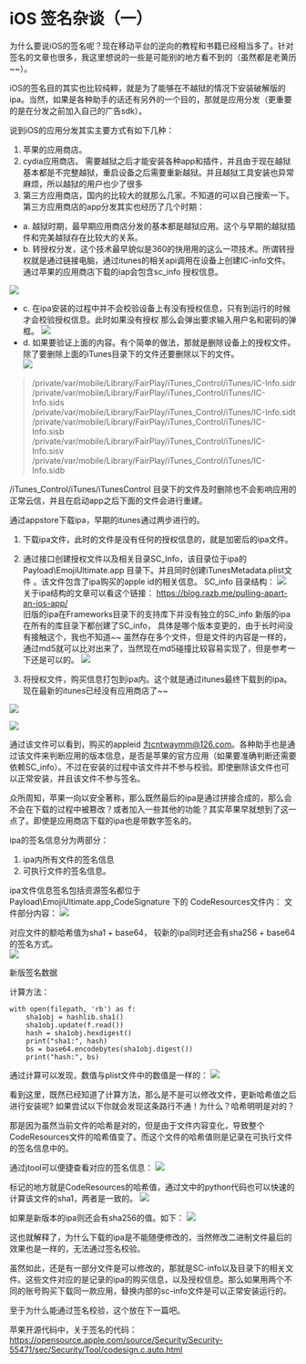 iOS 签名杂谈（一）
====

为什么要说iOS的签名呢？现在移动平台的逆向的教程和书籍已经相当多了。针对签名的文章也很多，我这里想说的一些是可能别的地方看不到的（虽然都是老黄历~~）。

iOS的签名目的其实也比较纯粹，就是为了能够在不越狱的情况下安装破解版的ipa。当然，如果是各种助手的话还有另外的一个目的，那就是应用分发（更重要的是在分发之前加入自己的广告sdk）。

说到iOS的应用分发其实主要方式有如下几种：
1. 苹果的应用商店。
2. cydia应用商店。 需要越狱之后才能安装各种app和插件，并且由于现在越狱基本都是不完整越狱，重启设备之后需要重新越狱。并且越狱工具安装也异常麻烦，所以越狱的用户也少了很多
3. 第三方应用商店，国内的比较大的就那么几家。不知道的可以自己搜索一下。
第三方应用商店的app分发其实也经历了几个时期：  
- a. 越狱时期，最早期应用商店分发的基本都是越狱应用。这个与早期的越狱插件和完美越狱存在比较大的关系。  
- b. 转授权分发，这个技术最早貌似是360的快用用的这么一项技术。所谓转授权就是通过链接电脑，通过itunes的相关api调用在设备上创建IC-info文件。通过苹果的应用商店下载的iap会包含sc_info
授权信息。

![](screenshot/ic-info.jpg)
- c. 在ipa安装的过程中并不会校验设备上有没有授权信息，只有到运行的时候才会校验授权信息。此时如果没有授权 那么会弹出要求输入用户名和密码的弹框。
![](screenshot/input_password.PNG)  
- d. 如果要验证上面的内容。有个简单的做法，那就是删除设备上的授权文件。除了要删除上面的iTunes目录下的文件还要删除以下的文件。  
![](screenshot/remove.jpg)  

> /private/var/mobile/Library/FairPlay/iTunes_Control/iTunes/IC-Info.sidr  
> /private/var/mobile/Library/FairPlay/iTunes_Control/iTunes/IC-Info.sids  
> /private/var/mobile/Library/FairPlay/iTunes_Control/iTunes/IC-Info.sidt   
> /private/var/mobile/Library/FairPlay/iTunes_Control/iTunes/IC-Info.sisb  
> /private/var/mobile/Library/FairPlay/iTunes_Control/iTunes/IC-Info.sisv  
> /private/var/mobile/Library/FairPlay/iTunes_Control/iTunes/IC-Info.sidb  

/iTunes_Control/iTunes/iTunesControl 目录下的文件及时删除也不会影响应用的正常云信，并且在启动app之后下面的文件会进行重建。
  
通过appstore下载ipa，早期的itunes通过两步进行的。
1. 下载ipa文件，此时的文件是没有任何的授权信息的，就是加密后的ipa文件。
2. 通过接口创建授权文件以及相关目录SC_Info，该目录位于ipa的Payload\EmojiUltimate.app 目录下。并且同时创建iTunesMetadata.plist文件
 。该文件包含了ipa购买的apple id的相关信息。
 SC_info 目录结构：
 ![](screenshot/dir.jpg)
 关于ipa结构的文章可以看这个链接： https://blog.razb.me/pulling-apart-an-ios-app/  
 旧版的ipa在Frameworks目录下的支持库下并没有独立的SC_info
 新版的ipa在所有的库目录下都创建了SC_info， 具体是哪个版本变更的，由于长时间没有接触这个，我也不知道~~
 虽然存在多个文件，但是文件的内容是一样的，通过md5就可以比对出来了，当然现在md5碰撞比较容易实现了，但是参考一下还是可以的。
 ![](screenshot/md5.jpg)
 
3. 将授权文件，购买信息打包到ipa内。这个就是通过itunes最终下载到的ipa。现在最新的itunes已经没有应用商店了~~  

![](screenshot/sc-info.jpg)

![](screenshot/itunesmetadata.jpg)

通过该文件可以看到，购买的appleid 为cntwaymm@126.com。各种助手也是通过该文件来判断应用的版本信息，是否是苹果的官方应用（如果要准确判断还需要依赖SC_info）。不过在安装的过程中该文件并不参与校验。即使删除该文件也可以正常安装，并且该文件不参与签名。

众所周知，苹果一向以安全著称，那么既然最后的ipa是通过拼接合成的，那么会不会在下载的过程中被篡改？或者加入一些其他的功能？其实苹果早就想到了这一点了。即使是应用商店下载的ipa也是带数字签名的。  

ipa的签名信息分为两部分：
1. ipa内所有文件的签名信息 
2. 可执行文件的签名信息。

ipa文件信息签名包括资源签名都位于Payload\EmojiUltimate.app\_CodeSignature 下的 CodeResources文件内：
文件部分内容：
![](screenshot/coderesource.jpg)

对应文件的额哈希值为sha1 + base64， 较新的ipa同时还会有sha256 + base64的签名方式。  
![](screenshot/sha256.jpg)

新版签名数据

计算方法： 

    with open(filepath, 'rb') as f:
        sha1obj = hashlib.sha1()
        sha1obj.update(f.read())
        hash = sha1obj.hexdigest()
        print("sha1:", hash)
        bs = base64.encodebytes(sha1obj.digest())
        print("hash:", bs)
        
通过计算可以发现，数值与plist文件中的数值是一样的：
![](screenshot/sha1.jpg)

看到这里，既然已经知道了计算方法，那么是不是可以修改文件，更新哈希值之后进行安装呢? 如果尝试以下你就会发现这条路行不通！为什么？哈希明明是对的？

那是因为虽然当前文件的哈希是对的，但是由于文件内容变化，导致整个CodeResources文件的哈希值变了。而这个文件的哈希值则是记录在可执行文件的签名信息中的。

通过jtool可以便捷查看对应的签名信息：
![](screenshot/jtool.jpg)

标记的地方就是CodeResources的哈希值，通过文中的python代码也可以快速的计算该文件的sha1，两者是一致的。
![](screenshot/cr_hash.jpg)

如果是新版本的ipa则还会有sha256的值。如下：
![](screenshot/cr_sha256.jpg)

这也就解释了，为什么下载的ipa是不能随便修改的，当然修改二进制文件最后的效果也是一样的，无法通过签名校验。

虽然如此，还是有一部分文件是可以修改的，那就是SC-info以及目录下的相关文件。这些文件对应的是记录的ipa的购买信息，以及授权信息。那么如果用两个不同的账号购买下载同一款应用，替换内部的sc-info文件是可以正常安装运行的。

至于为什么能通过签名校验，这个放在下一篇吧。

苹果开源代码中，关于签名的代码： https://opensource.apple.com/source/Security/Security-55471/sec/Security/Tool/codesign.c.auto.html





